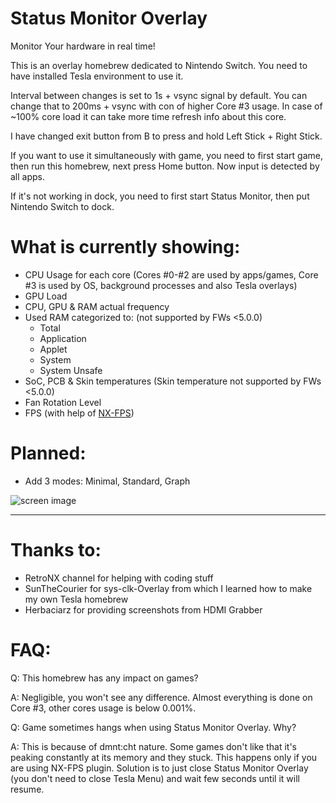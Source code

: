 # Status Monitor Overlay
Monitor Your hardware in real time!

This is an overlay homebrew dedicated to Nintendo Switch.
You need to have installed Tesla environment to use it.

Interval between changes is set to 1s + vsync signal by default. You can change that to 200ms + vsync with con of higher Core #3 usage. In case of ~100% core load it can take more time refresh info about this core.

I have changed exit button from B to press and hold Left Stick + Right Stick.

If you want to use it simultaneously with game, you need to first start game, then run this homebrew, next press Home button. Now input is detected by all apps.

If it's not working in dock, you need to first start Status Monitor, then put Nintendo Switch to dock.

# What is currently showing:
- CPU Usage for each core (Cores #0-#2 are used by apps/games, Core #3 is used by OS, background processes and also Tesla overlays)
- GPU Load
- CPU, GPU & RAM actual frequency
- Used RAM categorized to: (not supported by FWs <5.0.0)
  - Total
  - Application
  - Applet
  - System
  - System Unsafe
- SoC, PCB & Skin temperatures (Skin temperature not supported by FWs <5.0.0)
- Fan Rotation Level
- FPS (with help of [NX-FPS](https://github.com/masagrator/NX-FPS))

# Planned:
- Add 3 modes: Minimal, Standard, Graph

![screen image](https://github.com/masagrator/Status-Monitor-Overlay/blob/master/docs/screen.jpg?raw=true)

---

# Thanks to:
- RetroNX channel for helping with coding stuff
- SunTheCourier for sys-clk-Overlay from which I learned how to make my own Tesla homebrew
- Herbaciarz for providing screenshots from HDMI Grabber

# FAQ:
Q: This homebrew has any impact on games?

A: Negligible, you won't see any difference. Almost everything is done on Core #3, other cores usage is below 0.001%.



Q: Game sometimes hangs when using Status Monitor Overlay. Why?

A: This is because of dmnt:cht nature. Some games don't like that it's peaking constantly at its memory and they stuck. This happens only if you are using NX-FPS plugin. Solution is to just close Status Monitor Overlay (you don't need to close Tesla Menu) and wait few seconds until it will resume.
